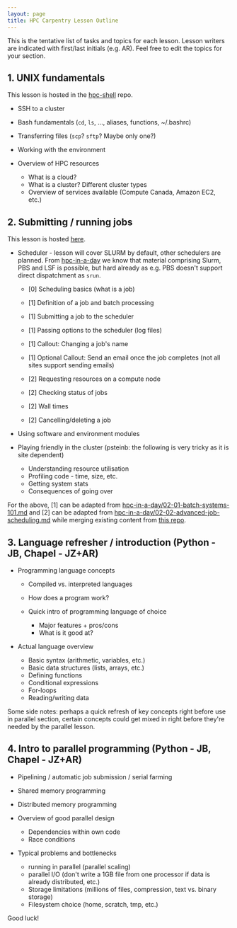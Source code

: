 ```yaml
---
layout: page
title: HPC Carpentry Lesson Outline
---
```


This is the tentative list of tasks and topics for each lesson.
Lesson writers are indicated with first/last initials (e.g. AR).
Feel free to edit the topics for your section.

## 1. UNIX fundamentals

This lesson is hosted in the [hpc-shell](https://github.com/hpc-carpentry/hpc-shell) repo.

* SSH to a cluster
* Bash fundamentals (`cd`, `ls`, ..., aliases, functions, ~/.bashrc)
* Transferring files (`scp`? `sftp`? Maybe only one?)
* Working with the environment
* Overview of HPC resources

	* What is a cloud?
	* What is a cluster? Different cluster types
	* Overview of services available (Compute Canada, Amazon EC2, etc.)

## **2. Submitting / running jobs**

This lesson is hosted [here](https://github.com/hpc-carpentry/hpc-intro).

* Scheduler - lesson will cover SLURM by default, other schedulers are planned. From [hpc-in-a-day](https://github.com/psteinb/hpc-in-a-day) we know that material comprising Slurm, PBS and LSF is possible, but hard already as e.g. PBS doesn't support direct dispatchment as `srun`.

    * [0] Scheduling basics (what is a job)
    
	* [1] Definition of a job and batch processing 
    * [1] Submitting a job to the scheduler
    * [1] Passing options to the scheduler (log files)
    * [1] Callout: Changing a job's name
    * [1] Optional Callout: Send an email once the job completes (not all sites support sending emails)
    * [2] Requesting resources on a compute node
    
    * [2] Checking status of jobs
    * [2] Wall times
    * [2] Cancelling/deleting a job

* Using software and environment modules
* Playing friendly in the cluster (psteinb: the following is very tricky as it is site dependent)

	* Understanding resource utilisation
	* Profiling code - time, size, etc.
	* Getting system stats
	* Consequences of going over

For the above, [1] can be adapted from [hpc-in-a-day/02-01-batch-systems-101.md](https://github.com/psteinb/hpc-in-a-day/blob/gh-pages/_episodes/02-01-batch-systems-101.md) and [2] can be adapted from [hpc-in-a-day/02-02-advanced-job-scheduling.md](https://github.com/psteinb/hpc-in-a-day/blob/gh-pages/_episodes/02-02-advanced-job-scheduling.md) while merging existing content from [this repo](https://github.com/hpc-carpentry/hpc-intro).

## 3. Language refresher / introduction (Python - JB, Chapel - JZ+AR)

* Programming language concepts

	* Compiled vs. interpreted languages
	* How does a program work?
	* Quick intro of programming language of choice

		* Major features + pros/cons
		* What is it good at? 

* Actual language overview

	* Basic syntax (arithmetic, variables, etc.)
	* Basic data structures (lists, arrays, etc.)
	* Defining functions
	* Conditional expressions
	* For-loops
	* Reading/writing data

Some side notes: 
perhaps a quick refresh of key concepts right before use in parallel section,
certain concepts could get mixed in right before they're needed by the parallel lesson.

## 4. Intro to parallel programming (Python - JB, Chapel - JZ+AR)

* Pipelining / automatic job submission / serial farming
* Shared memory programming
* Distributed memory programming
* Overview of good parallel design

	* Dependencies within own code
	* Race conditions

* Typical problems and bottlenecks

	* running in parallel (parallel scaling)
	* parallel I/O (don't write a 1GB file from one processor if data is already distributed, etc.)
	* Storage limitations (millions of files, compression, text vs. binary storage)
	* Filesystem choice (home, scratch, tmp, etc.)


Good luck!
